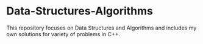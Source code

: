 # Data-Structures-Algorithms

This repository focuses on Data Structures and Algorithms and includes my own solutions for variety of problems in C++.
